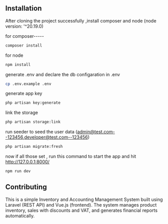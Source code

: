 ## Installation
After cloning the project successfully ,install composer and node (node version: '^20.19.0)

for composer-----
```bash
composer install 
```
for node
```bash
npm install 
```
generate .env and declare the db configaration in .env
```bash
cp .env.example .env
```
generate app key
```bash
php artisan key:generate 
```
link the storage
```bash
php artisan storage:link 
```
run seeder to seed the user data (admin@test.com--123456,developer@test.com--123456)
```bash
php artisan migrate:fresh
```
now if all those set , run this command to start the app and hit http://127.0.0.1:8000/
```bash
npm run dev
```

## Contributing

This is a simple Inventory and Accounting Management System built using Laravel (REST API) and Vue.js (frontend). The system manages product inventory, sales with discounts and VAT, and generates financial reports automatically.


